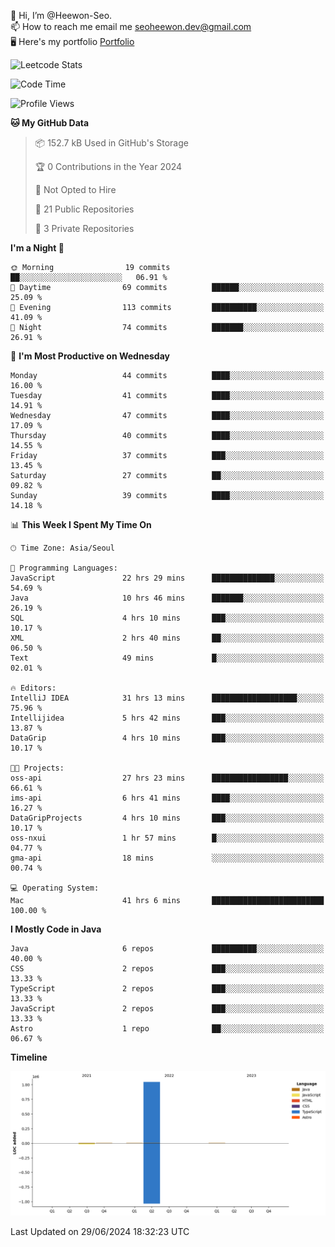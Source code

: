 👋 Hi, I’m @Heewon-Seo.  
📫 How to reach me email me seoheewon.dev@gmail.com   
🖥 Here's my portfolio [Portfolio](https://haileynotes.notion.site/HEEWON-SEO-f98fe97412ee4a6a94fd24fe6832f84c)

![Leetcode Stats](https://leetcode.card.workers.dev/?username=Heewon-Seo)

 <!--START_SECTION:waka-->
![Code Time](http://img.shields.io/badge/Code%20Time-1%2C248%20hrs%205%20mins-blue)

![Profile Views](http://img.shields.io/badge/Profile%20Views-0-blue)

**🐱 My GitHub Data** 

> 📦 152.7 kB Used in GitHub's Storage 
 > 
> 🏆 0 Contributions in the Year 2024
 > 
> 🚫 Not Opted to Hire
 > 
> 📜 21 Public Repositories 
 > 
> 🔑 3 Private Repositories 
 > 
**I'm a Night 🦉** 

```text
🌞 Morning                19 commits          ██░░░░░░░░░░░░░░░░░░░░░░░   06.91 % 
🌆 Daytime                69 commits          ██████░░░░░░░░░░░░░░░░░░░   25.09 % 
🌃 Evening                113 commits         ██████████░░░░░░░░░░░░░░░   41.09 % 
🌙 Night                  74 commits          ███████░░░░░░░░░░░░░░░░░░   26.91 % 
```
📅 **I'm Most Productive on Wednesday** 

```text
Monday                   44 commits          ████░░░░░░░░░░░░░░░░░░░░░   16.00 % 
Tuesday                  41 commits          ████░░░░░░░░░░░░░░░░░░░░░   14.91 % 
Wednesday                47 commits          ████░░░░░░░░░░░░░░░░░░░░░   17.09 % 
Thursday                 40 commits          ████░░░░░░░░░░░░░░░░░░░░░   14.55 % 
Friday                   37 commits          ███░░░░░░░░░░░░░░░░░░░░░░   13.45 % 
Saturday                 27 commits          ██░░░░░░░░░░░░░░░░░░░░░░░   09.82 % 
Sunday                   39 commits          ████░░░░░░░░░░░░░░░░░░░░░   14.18 % 
```


📊 **This Week I Spent My Time On** 

```text
🕑︎ Time Zone: Asia/Seoul

💬 Programming Languages: 
JavaScript               22 hrs 29 mins      ██████████████░░░░░░░░░░░   54.69 % 
Java                     10 hrs 46 mins      ███████░░░░░░░░░░░░░░░░░░   26.19 % 
SQL                      4 hrs 10 mins       ███░░░░░░░░░░░░░░░░░░░░░░   10.17 % 
XML                      2 hrs 40 mins       ██░░░░░░░░░░░░░░░░░░░░░░░   06.50 % 
Text                     49 mins             █░░░░░░░░░░░░░░░░░░░░░░░░   02.01 % 

🔥 Editors: 
IntelliJ IDEA            31 hrs 13 mins      ███████████████████░░░░░░   75.96 % 
Intellijidea             5 hrs 42 mins       ███░░░░░░░░░░░░░░░░░░░░░░   13.87 % 
DataGrip                 4 hrs 10 mins       ███░░░░░░░░░░░░░░░░░░░░░░   10.17 % 

🐱‍💻 Projects: 
oss-api                  27 hrs 23 mins      █████████████████░░░░░░░░   66.61 % 
ims-api                  6 hrs 41 mins       ████░░░░░░░░░░░░░░░░░░░░░   16.27 % 
DataGripProjects         4 hrs 10 mins       ███░░░░░░░░░░░░░░░░░░░░░░   10.17 % 
oss-nxui                 1 hr 57 mins        █░░░░░░░░░░░░░░░░░░░░░░░░   04.77 % 
gma-api                  18 mins             ░░░░░░░░░░░░░░░░░░░░░░░░░   00.74 % 

💻 Operating System: 
Mac                      41 hrs 6 mins       █████████████████████████   100.00 % 
```

**I Mostly Code in Java** 

```text
Java                     6 repos             ██████████░░░░░░░░░░░░░░░   40.00 % 
CSS                      2 repos             ███░░░░░░░░░░░░░░░░░░░░░░   13.33 % 
TypeScript               2 repos             ███░░░░░░░░░░░░░░░░░░░░░░   13.33 % 
JavaScript               2 repos             ███░░░░░░░░░░░░░░░░░░░░░░   13.33 % 
Astro                    1 repo              ██░░░░░░░░░░░░░░░░░░░░░░░   06.67 % 
```



**Timeline**

![Lines of Code chart](https://raw.githubusercontent.com/Heewon-Seo/Heewon-Seo/main/assets/bar_graph.png)


 Last Updated on 29/06/2024 18:32:23 UTC
<!--END_SECTION:waka-->

